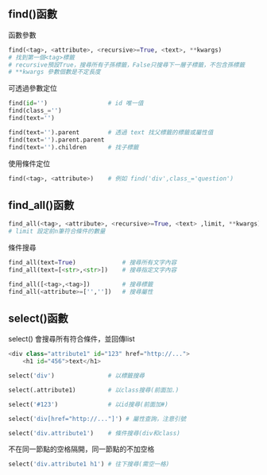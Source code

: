 
## find()函數
函數參數
```python
find(<tag>, <attribute>, <recursive>=True, <text>, **kwargs)
# 找到第一個<tag>標籤
# recursive預設True，搜尋所有子孫標籤，False只搜尋下一層子標籤，不包含孫標籤
# **kwargs 參數個數是不定長度
```

可透過參數定位
```python
find(id='')                 # id 唯一值
find(class_='')             
find(text='')

find(text='').parent        # 透過 text 找父標籤的標籤或屬性值
find(text='').parent.parent
find(text='').children      # 找子標籤
```
使用條件定位
```python
find(<tag>, <attribute>)    # 例如 find('div',class_='question')
```

## find_all()函數
```python
find_all(<tag>, <attribute>, <recursive>=True, <text> ,limit, **kwargs)
# limit 設定前n筆符合條件的數量
```
條件搜尋
```python
find_all(text=True)             # 搜尋所有文字內容
find_all(text=[<str>,<str>])    # 搜尋指定文字內容

find_all([<tag>,<tag>])         # 搜尋標籤
find_all(<attribute>=['',''])   # 搜尋屬性
```
## select()函數 
select() 會搜尋所有符合條件，並回傳list
```python
<div class="attribute1" id="123" href="http://...">
    <h1 id="456">text</h1>
```
```python
select('div')               # 以標籤搜尋
```
```python
select(.attribute1)         # 以class搜尋(前面加.)
```

```python
select('#123')              # 以id搜尋(前面加#)
```

```python
select('div[href="http://..."]') # 屬性查詢，注意引號
```

```python
select('div.attribute1')    # 條件搜尋(div和class)
```
不在同一節點的空格隔開，同一節點的不加空格
```python
select('div.attribute1 h1') # 往下搜尋(需空一格)
```










